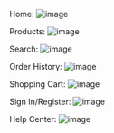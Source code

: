 


Home:
![image](https://github.com/austin19moore/StarbucksMugs/assets/80301847/4e3c7c7b-8af4-4f1e-bb8c-a2ba0109d022)

Products:
![image](https://github.com/austin19moore/StarbucksMugs/assets/80301847/3999896f-51a3-42fb-ac2e-320327c632e4)

Search:
![image](https://github.com/austin19moore/StarbucksMugs/assets/80301847/a0121ba7-6d76-45ed-9f8e-b8b1301b3129)

Order History:
![image](https://github.com/austin19moore/StarbucksMugs/assets/80301847/94eccb84-a354-4c78-ba2b-2e786f2f0722)

Shopping Cart:
![image](https://github.com/austin19moore/StarbucksMugs/assets/80301847/66f48877-f324-4338-83e4-ac2c716f9511)

Sign In/Register:
![image](https://github.com/austin19moore/StarbucksMugs/assets/80301847/1d7b2164-a789-4fce-b893-002d47f13c3b)

Help Center:
![image](https://github.com/austin19moore/StarbucksMugs/assets/80301847/d39fb8bc-d0d2-482a-947d-744db2e7ed40)

